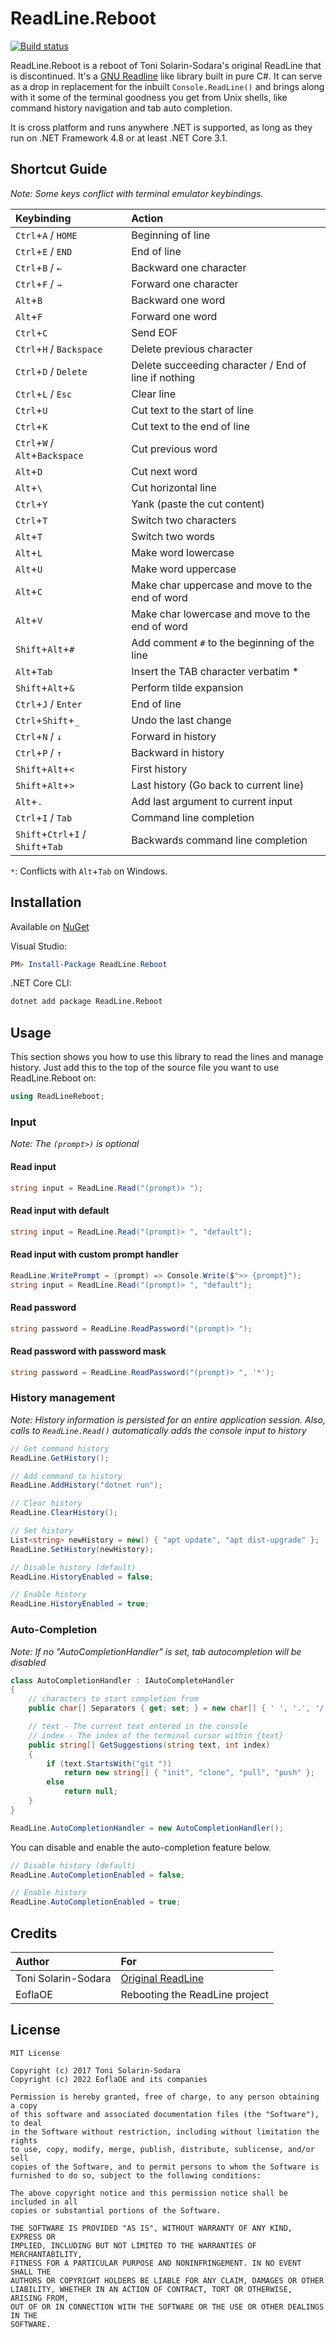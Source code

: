 # ReadLine.Reboot

[![Build status](https://ci.appveyor.com/api/projects/status/twc6ovqb6cc8s184?svg=true)](https://ci.appveyor.com/project/EoflaOE/readline-reboot)

ReadLine.Reboot is a reboot of Toni Solarin-Sodara's original ReadLine that is discontinued. It's a [GNU Readline](https://en.wikipedia.org/wiki/GNU_Readline) like library built in pure C#. It can serve as a drop in replacement for the inbuilt `Console.ReadLine()` and brings along with it some of the terminal goodness you get from Unix shells, like command history navigation and tab auto completion.

It is cross platform and runs anywhere .NET is supported, as long as they run on .NET Framework 4.8 or at least .NET Core 3.1.

## Shortcut Guide

_Note: Some keys conflict with terminal emulator keybindings._

| Keybinding                         | Action                                               |
|:-----------------------------------|:-----------------------------------------------------|
| `Ctrl`+`A` / `HOME`                | Beginning of line                                    |
| `Ctrl`+`E` / `END`                 | End of line                                          |
| `Ctrl`+`B` / `←`                   | Backward one character                               |
| `Ctrl`+`F` / `→`                   | Forward one character                                |
| `Alt`+`B`                          | Backward one word                                    |
| `Alt`+`F`                          | Forward one word                                     |
| `Ctrl`+`C`                         | Send EOF                                             |
| `Ctrl`+`H` / `Backspace`           | Delete previous character                            |
| `Ctrl`+`D` / `Delete`              | Delete succeeding character / End of line if nothing |
| `Ctrl`+`L` / `Esc`                 | Clear line                                           |
| `Ctrl`+`U`                         | Cut text to the start of line                        |
| `Ctrl`+`K`                         | Cut text to the end of line                          |
| `Ctrl`+`W` / `Alt`+`Backspace`     | Cut previous word                                    |
| `Alt`+`D`                          | Cut next word                                        |
| `Alt`+`\`                          | Cut horizontal line                                  |
| `Ctrl`+`Y`                         | Yank (paste the cut content)                         |
| `Ctrl`+`T`                         | Switch two characters                                |
| `Alt`+`T`                          | Switch two words                                     |
| `Alt`+`L`                          | Make word lowercase                                  |
| `Alt`+`U`                          | Make word uppercase                                  |
| `Alt`+`C`                          | Make char uppercase and move to the end of word      |
| `Alt`+`V`                          | Make char lowercase and move to the end of word      |
| `Shift`+`Alt`+`#`                  | Add comment `#` to the beginning of the line         |
| `Alt`+`Tab`                        | Insert the TAB character verbatim *                  |
| `Shift`+`Alt`+`&`                  | Perform tilde expansion                              |
| `Ctrl`+`J` / `Enter`               | End of line                                          |
| `Ctrl`+`Shift`+`_`                 | Undo the last change                                 |
| `Ctrl`+`N` / `↓`                   | Forward in history                                   |
| `Ctrl`+`P` / `↑`                   | Backward in history                                  |
| `Shift`+`Alt`+`<`                  | First history                                        |
| `Shift`+`Alt`+`>`                  | Last history (Go back to current line)               |
| `Alt`+`.`                          | Add last argument to current input                   |
| `Ctrl`+`I` / `Tab`                 | Command line completion                              |
| `Shift`+`Ctrl`+`I` / `Shift`+`Tab` | Backwards command line completion                    |

`*`: Conflicts with `Alt`+`Tab` on Windows.

## Installation

Available on [NuGet](https://www.nuget.org/packages/ReadLine.Reboot/)

Visual Studio:

```powershell
PM> Install-Package ReadLine.Reboot
```

.NET Core CLI:

```bash
dotnet add package ReadLine.Reboot
```

## Usage

This section shows you how to use this library to read the lines and manage history. Just add this to the top of the source file you want to use ReadLine.Reboot on:

```csharp
using ReadLineReboot;
```

### Input

_Note: The `(prompt>)` is optional_

#### Read input

```csharp
string input = ReadLine.Read("(prompt)> ");
```

#### Read input with default

```csharp
string input = ReadLine.Read("(prompt)> ", "default");
```

#### Read input with custom prompt handler

```csharp
ReadLine.WritePrompt = (prompt) => Console.Write($">> {prompt}");
string input = ReadLine.Read("(prompt)> ", "default");
```

#### Read password

```csharp
string password = ReadLine.ReadPassword("(prompt)> ");
```

#### Read password with password mask

```csharp
string password = ReadLine.ReadPassword("(prompt)> ", '*');
```

### History management

_Note: History information is persisted for an entire application session. Also, calls to `ReadLine.Read()` automatically adds the console input to history_

```csharp
// Get command history
ReadLine.GetHistory();

// Add command to history
ReadLine.AddHistory("dotnet run");

// Clear history
ReadLine.ClearHistory();

// Set history
List<string> newHistory = new() { "apt update", "apt dist-upgrade" };
ReadLine.SetHistory(newHistory);

// Disable history (default)
ReadLine.HistoryEnabled = false;

// Enable history
ReadLine.HistoryEnabled = true;
```

### Auto-Completion

_Note: If no "AutoCompletionHandler" is set, tab autocompletion will be disabled_

```csharp
class AutoCompletionHandler : IAutoCompleteHandler
{
    // characters to start completion from
    public char[] Separators { get; set; } = new char[] { ' ', '.', '/' };

    // text - The current text entered in the console
    // index - The index of the terminal cursor within {text}
    public string[] GetSuggestions(string text, int index)
    {
        if (text.StartsWith("git "))
            return new string[] { "init", "clone", "pull", "push" };
        else
            return null;
    }
}

ReadLine.AutoCompletionHandler = new AutoCompletionHandler();
```

You can disable and enable the auto-completion feature below.

```csharp
// Disable history (default)
ReadLine.AutoCompletionEnabled = false;

// Enable history
ReadLine.AutoCompletionEnabled = true;
```

## Credits

| Author              | For                                                      |
|:--------------------|:---------------------------------------------------------|
| Toni Solarin-Sodara | [Original ReadLine](https://github.com/tonerdo/readline) |
| EoflaOE             | Rebooting the ReadLine project                           |

## License

```
MIT License

Copyright (c) 2017 Toni Solarin-Sodara
Copyright (c) 2022 EoflaOE and its companies

Permission is hereby granted, free of charge, to any person obtaining a copy
of this software and associated documentation files (the "Software"), to deal
in the Software without restriction, including without limitation the rights
to use, copy, modify, merge, publish, distribute, sublicense, and/or sell
copies of the Software, and to permit persons to whom the Software is
furnished to do so, subject to the following conditions:

The above copyright notice and this permission notice shall be included in all
copies or substantial portions of the Software.

THE SOFTWARE IS PROVIDED "AS IS", WITHOUT WARRANTY OF ANY KIND, EXPRESS OR
IMPLIED, INCLUDING BUT NOT LIMITED TO THE WARRANTIES OF MERCHANTABILITY,
FITNESS FOR A PARTICULAR PURPOSE AND NONINFRINGEMENT. IN NO EVENT SHALL THE
AUTHORS OR COPYRIGHT HOLDERS BE LIABLE FOR ANY CLAIM, DAMAGES OR OTHER
LIABILITY, WHETHER IN AN ACTION OF CONTRACT, TORT OR OTHERWISE, ARISING FROM,
OUT OF OR IN CONNECTION WITH THE SOFTWARE OR THE USE OR OTHER DEALINGS IN THE
SOFTWARE.
```
